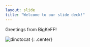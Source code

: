 ```yaml
---
layout: slide
title: "Welcome to our slide deck!"
---
```


Greetings from BigKeFF!

![dinotocat](https://octodex.github.com/images/dinotocat.png)
{: .center}
